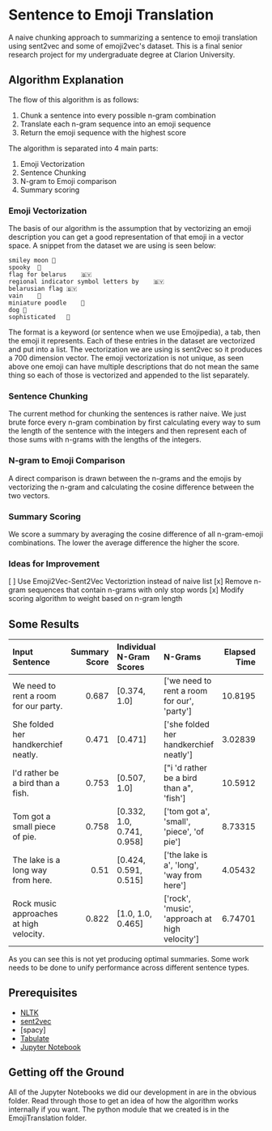 # Sentence to Emoji Translation
A naive chunking approach to summarizing a sentence to emoji translation using sent2vec and some of emoji2vec's dataset. This is a final senior research project for my undergraduate degree at Clarion University.

## Algorithm Explanation
The flow of this algorithm is as follows:
  1. Chunk a sentence into every possible n-gram combination
  2. Translate each n-gram sequence into an emoji sequence
  3. Return the emoji sequence with the highest score
  
The algorithm is separated into 4 main parts:
  1. Emoji Vectorization
  2. Sentence Chunking
  3. N-gram to Emoji comparison
  4. Summary scoring

### Emoji Vectorization
The basis of our algorithm is the assumption that by vectorizing an emoji description you can get a good representation of that emoji in a vector space. A snippet from the dataset we are using is seen below:
```
smiley moon	🌝
spooky	🌝
flag for belarus	🇧🇾
regional indicator symbol letters by	🇧🇾
belarusian flag	🇧🇾
vain	🐩
miniature poodle	🐩
dog	🐩
sophisticated	🐩
```
The format is a keyword (or sentence when we use Emojipedia), a tab, then the emoji it represents. Each of these entries in the dataset are vectorized and put into a list. The vectorization we are using is sent2vec so it produces a 700 dimension vector. The emoji vectorization is not unique, as seen above one emoji can have multiple descriptions that do not mean the same thing so each of those is vectorized and appended to the list separately.

### Sentence Chunking
The current method for chunking the sentences is rather naive. We just brute force every n-gram combination by first calculating every way to sum the length of the sentence with the integers and then represent each of those sums with n-grams with the lengths of the integers.

### N-gram to Emoji Comparison
A direct comparison is drawn between the n-grams and the emojis by vectorizing the n-gram and calculating the cosine difference between the two vectors.

### Summary Scoring
We score a summary by averaging the cosine difference of all n-gram-emoji combinations. The lower the average difference the higher the score. 

### Ideas for Improvement
[ ] Use Emoji2Vec-Sent2Vec Vectoriztion instead of naive list
[x] Remove n-gram sequences that contain n-grams with only stop words
[x] Modify scoring algorithm to weight based on n-gram length 

## Some Results
| Input Sentence                          |   Summary Score | Individual N-Gram Scores   | N-Grams                                        |   Elapsed Time | Emoji Results   |
|:----------------------------------------|----------------:|:---------------------------|:-----------------------------------------------|---------------:|:----------------|
| We need to rent a room for our party.   |           0.687 | [0.374, 1.0]               | ['we need to rent a room for our', 'party']    |       10.8195  | 🚪🎈            |
| She folded her handkerchief neatly.     |           0.471 | [0.471]                    | ['she folded her handkerchief neatly']         |        3.02839 | 🙏              |
| I'd rather be a bird than a fish.       |           0.753 | [0.507, 1.0]               | ["i 'd rather be a bird than a", 'fish']       |       10.5912  | 🐥♓            |
| Tom got a small piece of pie.           |           0.758 | [0.332, 1.0, 0.741, 0.958] | ['tom got a', 'small', 'piece', 'of pie']      |        8.73315 | 💯🚼🎩🍏        |
| The lake is a long way from here.       |           0.51  | [0.424, 0.591, 0.515]      | ['the lake is a', 'long', 'way from here']     |        4.05432 | 💯🤥🈁          |
| Rock music approaches at high velocity. |           0.822 | [1.0, 1.0, 0.465]          | ['rock', 'music', 'approach at high velocity'] |        6.74701 | 🎸🎻🚄  |

As you can see this is not yet producing optimal summaries. Some work needs to be done to unify performance across different sentence types.


## Prerequisites
- [NLTK](https://www.nltk.org/)
- [sent2vec](https://github.com/epfml/sent2vec)
- [spacy]
- [Tabulate](https://pypi.org/project/tabulate/)
- [Jupyter Notebook](https://jupyter.org/)

## Getting off the Ground
All of the Jupyter Notebooks we did our development in are in the obvious folder. Read through those to get an idea of how the algorithm works internally if you want. The python module that we created is in the EmojiTranslation folder.
